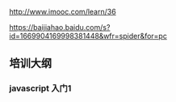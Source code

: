  http://www.imooc.com/learn/36

https://baijiahao.baidu.com/s?id=1669904169998381448&wfr=spider&for=pc

## 培训大纲

### javascript 入门1

#### 